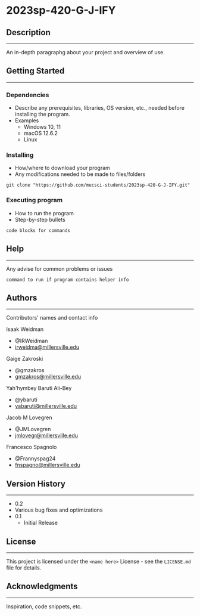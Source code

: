 # 2023sp-420-G-J-IFY

## Description
---

An in-depth paragraphg about your project and overview of use.

## Getting Started
---

### Dependencies

- Describe any prerequisites, libraries, OS version, etc., needed before installing the program.
- Examples
  - Windows 10, 11
  - macOS 12.6.2
  - Linux

### Installing

- How/where to download your program
- Any modifications needed to be made to files/folders

```
git clone "https://github.com/mucsci-students/2023sp-420-G-J-IFY.git"
```

### Executing program

- How to run the program
- Step-by-step bullets

```
code blocks for commands
```

## Help
---

Any advise for common problems or issues

```
command to run if program contains helper info
```

## Authors
---

Contributors' names and contact info

Isaak Weidman
- @IRWeidman
- irweidma@millersville.edu

Gaige Zakroski
- @gmzakros
- gmzakros@millersville.edu

Yah'hymbey Baruti Ali-Bey
- @ybaruti
- yabaruti@millersville.edu

Jacob M Lovegren
- @JMLovegren
- jmlovegr@millersville.edu

Francesco Spagnolo
- @Frannyspag24
- fnspagno@millersville.edu

## Version History
---

- 0.2
 - Various bug fixes and optimizations
- 0.1
  - Initial Release

## License
---

This project is licensed under the `<name here>` License - see the `LICENSE.md` file for details.

## Acknowledgments
---

Inspiration, code snippets, etc.